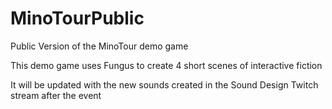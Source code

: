 # MinoTourPublic
 Public Version of the MinoTour demo game

This demo game uses Fungus to create 4 short scenes of interactive fiction

It will be updated with the new sounds created in the Sound Design Twitch stream after the event
